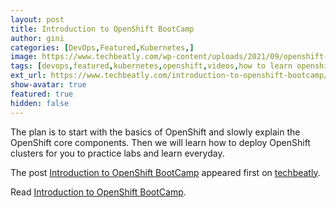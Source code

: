 ```yaml
---
layout: post
title: Introduction to OpenShift BootCamp
author: gini
categories: [DevOps,Featured,Kubernetes,]
image: https://www.techbeatly.com/wp-content/uploads/2021/09/openshift-bootcamp-posters-001-1024x576.png
tags: [devops,featured,kubernetes,openshift,videos,how to learn openshift,opemshift vs kubernetes,openshift bootcamp,openshift container platform,openshift free course,openshift free lab,openshift free training,what is openshift,]
ext_url: https://www.techbeatly.com/introduction-to-openshift-bootcamp/
show-avatar: true
featured: true
hidden: false
---
```


<p>The plan is to start with the basics of OpenShift and slowly explain the OpenShift core components. Then we will learn how to deploy OpenShift clusters for you to practice labs and learn everyday. </p>
<p>The post <a href="https://www.techbeatly.com/introduction-to-openshift-bootcamp/" rel="nofollow">Introduction to OpenShift BootCamp</a> appeared first on <a href="https://www.techbeatly.com" rel="nofollow">techbeatly</a>.</p>

Read [Introduction to OpenShift BootCamp](https://www.techbeatly.com/introduction-to-openshift-bootcamp/).